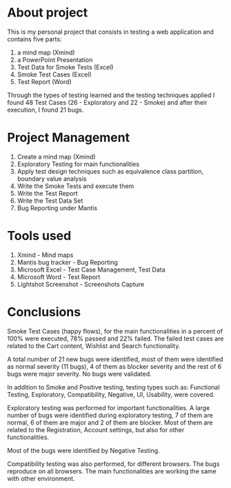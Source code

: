 # About project
This is my personal project that consists in testing a web application and contains five parts: 
1. a mind map (Xmind) 
2. a PowerPoint Presentation
3. Test Data for Smoke Tests (Excel)
4. Smoke Test Cases (Excel)
5. Test Report (Word)

Through the types of testing learned and the testing techniques applied I found 48 Test Cases (26 - Exploratory and 22 - Smoke) and after their execution, I found 21 bugs.

# Project Management

1. Create a mind map (Xmind)
2. Exploratory Testing for main functionalities
3. Apply test design techniques such as equivalence class partition, boundary value analysis
4. Write the Smoke Tests and execute them
5. Write the Test Report
6. Write the Test Data Set
7. Bug Reporting under Mantis

# Tools used

1. Xmind - Mind maps
2. Mantis bug tracker - Bug Reporting
3. Microsoft Excel - Test Case Management, Test Data
4. Microsoft Word - Test Report
5. Lightshot Screenshot - Screenshots Capture

# Conclusions

Smoke Test Cases (happy flows), for the main functionalities in a percent of 100% were executed, 78% passed and 22% failed. The failed test cases are related to the Cart content, Wishlist and Search functionality.

A total number of 21 new bugs were identified, most of them were identified as normal severity (11 bugs), 4 of them as blocker severity and the rest of 6 bugs were major severity. No bugs were validated.

In addition to Smoke and Positive testing, testing types such as: Functional Testing, Exploratory, Compatibility, Negative, UI, Usability, were covered.

Exploratory testing was performed for important functionalities. A large number of bugs were identified during exploratory testing, 7 of them are normal, 6 of them are major and 2 of them are blocker. Most of them are related to the Registration, Account settings, but also for other functionalities.

Most of the bugs were identified by Negative Testing.

Compatibility testing was also performed, for different browsers. The bugs reproduce on all browsers. The main functionalities are working the same with other environment.